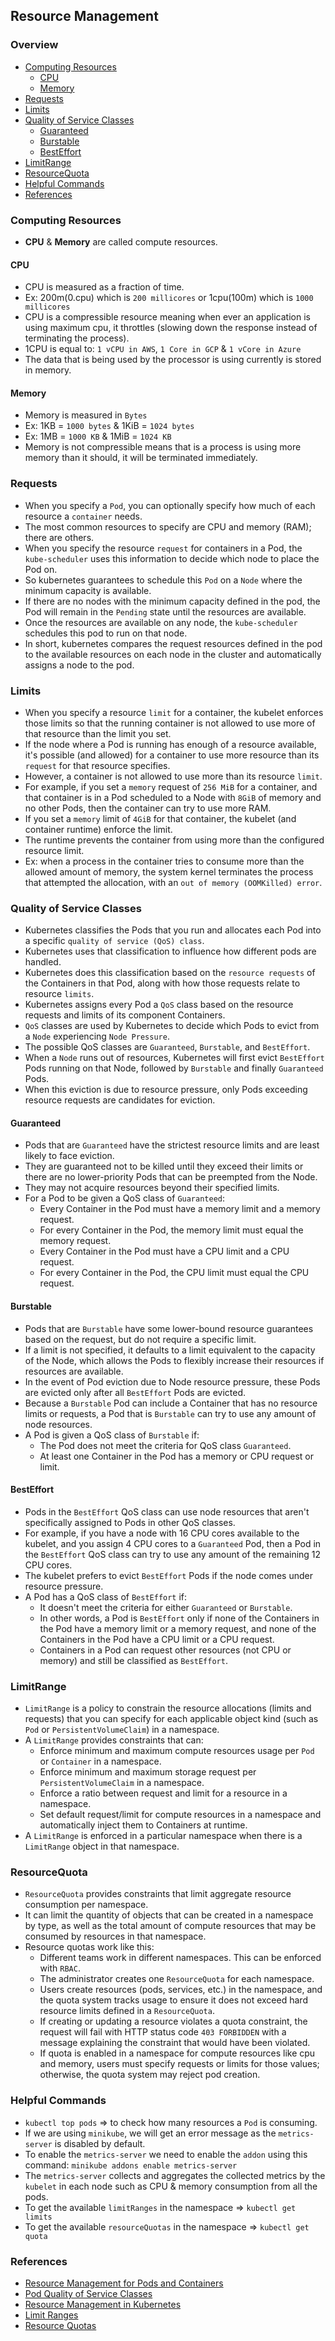 ## Resource Management

### Overview
- [Computing Resources](#computing-resources)
  - [CPU](#cpu)
  - [Memory](#memory)
- [Requests](#requests)
- [Limits](#limits)
- [Quality of Service Classes](#quality-of-service-classes)
  - [Guaranteed](#guaranteed)
  - [Burstable](#burstable)
  - [BestEffort](#besteffort)
- [LimitRange](#limitrange)
- [ResourceQuota](#resourcequota)
- [Helpful Commands](#helpful-commands)
- [References](#resource-management)

### Computing Resources
- **CPU** & **Memory** are called compute resources.

#### CPU
- CPU is measured as a fraction of time.
- Ex: 200m(0.cpu) which is `200 millicores` or 1cpu(100m) which is `1000 millicores`
- CPU is a compressible resource meaning when ever an application is using maximum cpu, it throttles (slowing down the response instead of terminating the process).
- 1CPU is equal to: `1 vCPU in AWS`, `1 Core in GCP` & `1 vCore in Azure`
- The data that is being used by the processor is using currently is stored in memory.

#### Memory
- Memory is measured in `Bytes`
- Ex: 1KB = `1000 bytes` & 1KiB = `1024 bytes`
- Ex: 1MB = `1000 KB` & 1MiB = `1024 KB`
- Memory is not compressible means that is a process is using more memory than it should, it will be terminated immediately.

### Requests
- When you specify a `Pod`, you can optionally specify how much of each resource a `container` needs.
- The most common resources to specify are CPU and memory (RAM); there are others.
- When you specify the resource `request` for containers in a Pod, the `kube-scheduler` uses this information to decide which node to place the Pod on.
- So kubernetes guarantees to schedule this `Pod` on a `Node` where the minimum capacity is available.
- If there are no nodes with the minimum capacity defined in the pod, the Pod will remain in the `Pending` state until the resources are available.
- Once the resources are available on any node, the `kube-scheduler` schedules this pod to run on that node.
- In short, kubernetes compares the request resources defined in the pod to the available resources on each node in the cluster and automatically assigns a node to the pod.

### Limits
- When you specify a resource `limit` for a container, the kubelet enforces those limits so that the running container is not allowed to use more of that resource than the limit you set.
- If the node where a Pod is running has enough of a resource available, it's possible (and allowed) for a container to use more resource than its `request` for that resource specifies.
- However, a container is not allowed to use more than its resource `limit`.
- For example, if you set a `memory` request of `256 MiB` for a container, and that container is in a Pod scheduled to a Node with `8GiB` of memory and no other Pods, then the container can try to use more RAM.
- If you set a `memory` limit of `4GiB` for that container, the kubelet (and container runtime) enforce the limit.
- The runtime prevents the container from using more than the configured resource limit.
- Ex: when a process in the container tries to consume more than the allowed amount of memory, the system kernel terminates the process that attempted the allocation, with an `out of memory (OOMKilled) error`.

### Quality of Service Classes
- Kubernetes classifies the Pods that you run and allocates each Pod into a specific `quality of service (QoS) class`.
- Kubernetes uses that classification to influence how different pods are handled.
- Kubernetes does this classification based on the `resource requests` of the Containers in that Pod, along with how those requests relate to resource `limits`.
- Kubernetes assigns every Pod a `QoS` class based on the resource requests and limits of its component Containers.
- `QoS` classes are used by Kubernetes to decide which Pods to evict from a `Node` experiencing `Node Pressure`.
- The possible QoS classes are `Guaranteed`, `Burstable`, and `BestEffort`.
- When a `Node` runs out of resources, Kubernetes will first evict `BestEffort` Pods running on that Node, followed by `Burstable` and finally `Guaranteed` Pods.
- When this eviction is due to resource pressure, only Pods exceeding resource requests are candidates for eviction.

#### Guaranteed
- Pods that are `Guaranteed` have the strictest resource limits and are least likely to face eviction.
- They are guaranteed not to be killed until they exceed their limits or there are no lower-priority Pods that can be preempted from the Node.
- They may not acquire resources beyond their specified limits.
- For a Pod to be given a QoS class of `Guaranteed`:
  - Every Container in the Pod must have a memory limit and a memory request.
  - For every Container in the Pod, the memory limit must equal the memory request.
  - Every Container in the Pod must have a CPU limit and a CPU request.
  - For every Container in the Pod, the CPU limit must equal the CPU request.

#### Burstable
- Pods that are `Burstable` have some lower-bound resource guarantees based on the request, but do not require a specific limit.
- If a limit is not specified, it defaults to a limit equivalent to the capacity of the Node, which allows the Pods to flexibly increase their resources if resources are available.
- In the event of Pod eviction due to Node resource pressure, these Pods are evicted only after all `BestEffort` Pods are evicted.
- Because a `Burstable` Pod can include a Container that has no resource limits or requests, a Pod that is `Burstable` can try to use any amount of node resources.
- A Pod is given a QoS class of `Burstable` if:
  - The Pod does not meet the criteria for QoS class `Guaranteed`.
  - At least one Container in the Pod has a memory or CPU request or limit.

#### BestEffort
- Pods in the `BestEffort` QoS class can use node resources that aren't specifically assigned to Pods in other QoS classes.
- For example, if you have a node with 16 CPU cores available to the kubelet, and you assign 4 CPU cores to a `Guaranteed` Pod, then a Pod in the `BestEffort` QoS class can try to use any amount of the remaining 12 CPU cores.
- The kubelet prefers to evict `BestEffort` Pods if the node comes under resource pressure.
- A Pod has a QoS class of `BestEffort` if:
  - It doesn't meet the criteria for either `Guaranteed` or `Burstable`.
  - In other words, a Pod is `BestEffort` only if none of the Containers in the Pod have a memory limit or a memory request, and none of the Containers in the Pod have a CPU limit or a CPU request.
  - Containers in a Pod can request other resources (not CPU or memory) and still be classified as `BestEffort`.


### LimitRange
- `LimitRange` is a policy to constrain the resource allocations (limits and requests) that you can specify for each applicable object kind (such as `Pod` or `PersistentVolumeClaim`) in a namespace.
- A `LimitRange` provides constraints that can:
  - Enforce minimum and maximum compute resources usage per `Pod` or `Container` in a namespace.
  - Enforce minimum and maximum storage request per `PersistentVolumeClaim` in a namespace.
  - Enforce a ratio between request and limit for a resource in a namespace.
  - Set default request/limit for compute resources in a namespace and automatically inject them to Containers at runtime.
- A `LimitRange` is enforced in a particular namespace when there is a `LimitRange` object in that namespace.

### ResourceQuota
- `ResourceQuota` provides constraints that limit aggregate resource consumption per namespace.
- It can limit the quantity of objects that can be created in a namespace by type, as well as the total amount of compute resources that may be consumed by resources in that namespace.
- Resource quotas work like this:
  - Different teams work in different namespaces. This can be enforced with `RBAC`.
  - The administrator creates one `ResourceQuota` for each namespace.
  - Users create resources (pods, services, etc.) in the namespace, and the quota system tracks usage to ensure it does not exceed hard resource limits defined in a `ResourceQuota`.
  - If creating or updating a resource violates a quota constraint, the request will fail with HTTP status code `403 FORBIDDEN` with a message explaining the constraint that would have been violated.
  - If quota is enabled in a namespace for compute resources like cpu and memory, users must specify requests or limits for those values; otherwise, the quota system may reject pod creation.

### Helpful Commands
- `kubectl top pods` => to check how many resources a `Pod` is consuming.
- If we are using `minikube`, we will get an error message as the `metrics-server` is disabled by default.
- To enable the `metrics-server` we need to enable the `addon` using this command: `minikube addons enable metrics-server`
- The `metrics-server` collects and aggregates the collected metrics by the `kubelet` in each node such as CPU & memory consumption from all the pods.
- To get the available `limitRanges` in the namespace => `kubectl get limits`
- To get the available `resourceQuotas` in the namespace => `kubectl get quota`


### References
- [Resource Management for Pods and Containers](https://kubernetes.io/docs/concepts/configuration/manage-resources-containers/)
- [Pod Quality of Service Classes](https://kubernetes.io/docs/concepts/workloads/pods/pod-qos/)
- [Resource Management in Kubernetes](https://www.youtube.com/watch?v=MbgFIQoVh6w&list=PLrMP04WSdCjrkNYSFvFeiHrfpsSVDFMDR&index=17)
- [Limit Ranges](https://kubernetes.io/docs/concepts/policy/limit-range/)
- [Resource Quotas](https://kubernetes.io/docs/concepts/policy/resource-quotas/)